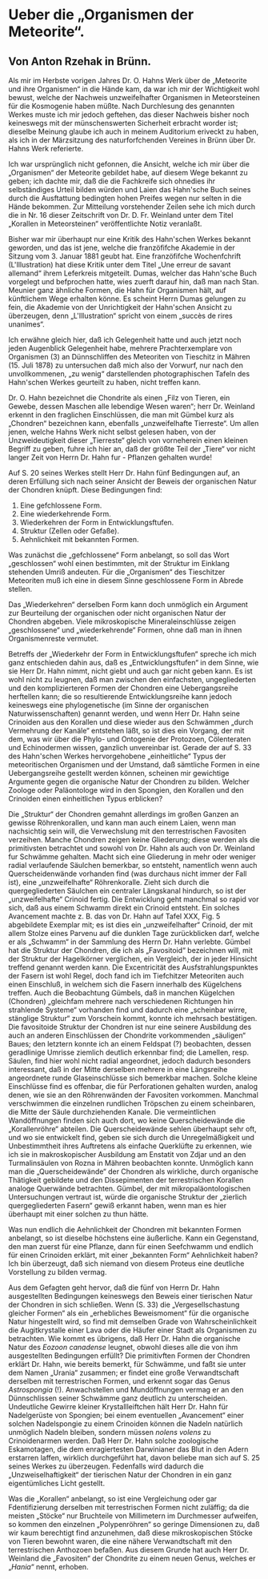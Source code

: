 # Ueber die „Organismen der Meteorite“.

## Von Anton Rzehak in Brünn.

Als mir im Herbste vorigen Jahres Dr. O. Hahns Werk über de „Meteorite und ihre Organismen“ in die Hände kam, da war ich mir der Wichtigkeit wohl bewust, welche der Nachweis unzweifelhafter Organismen in Meteorsteinen für die Kosmogenie haben müßte. Nach Durchlesung des genannten Werkes muste ich mir jedoch geftehen, das dieser Nachweis bisher noch keineswegs mit der münschenswerten Sicherheit erbracht worder ist; dieselbe Meinung glaube ich auch in meinem Auditorium eriveckt zu haben, als ich in der Märzsitzung des naturforfchenden Vereines in Brünn über Dr. Hahns Werk referierte.

Ich war ursprünglich nicht gefonnen, die Ansicht, welche ich mir über die „Organismen“ der Meteorite gebildet habe, auf diesem Wege bekannt zu geben; ich dachte mir, daß die die Fachkreife sich ohnedies ihr selbständiges Urteil bilden würden und Laien das Hahn'sche Buch seines durch die Ausftattung bedingten hohen Preifes wegen nur selten in die Hände bekommen. Zur Mitteilung vorstehender Zeilen sehe ich mich durch die in Nr. 16 dieser Zeitschrift von Dr. D. Fr. Weinland unter dem Titel „Korallen in Meteorsteinen“ veröffentlichte Notiz veranlaßt.

Bisher war mir überhaupt nur eine Kritik des Hahn'schen Werkes bekannt geworden, und das ist jene, welche die franzöfifche Akademie in der Sitzung vom 3. Januar 1881 geubt hat. Eine franzöfifche Wochenfchrift (L'Illustration) hat diese Kritik unter dem Titel „Une erreur de savant allemand“ ihrem Leferkreis mitgeteilt. Dumas, welcher das Hahn'sche Buch vorgelegt und befprochen hatte, wies zuerft darauf hin, daß man nach Stan. Meunier ganz ähnliche Formen, die Hahn für Organismen hält, auf künftlichem Wege erhalten könne. Es scheint Herrn Dumas gelungen zu fein, die Akademie von der Unrichtigkeit der Hahn'schen Ansicht zu überzeugen, denn „L'Illustration“ spricht von einem „succès de rires unanimes“.

Ich erwähne gleich hier, daß ich Gelegenheit hatte und auch jetzt noch jeden Augenblick Gelegenheit habe, mehrere Prachterxemplare von Organismen (3) an Dünnschliffen des Meteoriten von Tieschitz in Mähren (15. Juli 1878) zu untersuchen daß mich also der Vorwurf, nur nach den unvollkommenen, „zu wenig“ darstellenden photographischen Tafeln des Hahn'schen Werkes geurteilt zu haben, nicht treffen kann.

Dr. O. Hahn bezeichnet die Chondrite als einen „Filz von Tieren, ein Gewebe, dessen Maschen alle lebendige Wesen waren“; herr Dr. Weinland erkennt in den fraglichen Einschlüssen, die man mit Gümbel kurz als „Chondren“ bezeichnen kann, ebenfalls „unzweifelhafte Tierreste“. Um allen jenen, welche Hahns Werk nicht selbst gelesen haben, von der Unzweideutigkeit dieser „Tierreste“ gleich von vorneherein einen kleinen Begriff zu geben, fuhre ich hier an, daß der größte Teil der „Tiere“ vor nicht langer Zeit von Herrn Dr. Hahn fur - Pflanzen gehalten wurde!

Auf S. 20 seines Werkes stellt Herr Dr. Hahn fünf Bedingungen auf, an deren Erfüllung sich nach seiner Ansicht der Beweis der organischen Natur der Chondren knüpft. Diese Bedingungen find:
1) Eine gefchlossene Form.
2) Eine wiederkehrende Form.
3) Wiederkehren der Form in Entwicklungsftufen.
4) Struktur (Zellen oder Gefaße).
5) Aehnlichkeit mit bekannten Formen.

Was zunächst die „gefchlossene“ Form anbelangt, so soll das Wort „geschlossen“ wohl einen bestimmten, mit der Struktur im Einklang stehenden Umriß andeuten. Für die „Organismen“ des Tieschitzer Meteoriten muß ich eine in diesem Sinne geschlossene Form in Abrede stellen.

Das „Wiederkehren“ derselben Form kann doch unmöglich ein Argument zur Beurteilung der organischen oder nicht organischen Natur der Chondren abgeben. Viele mikroskopische Mineraleinschlüsse zeigen „geschlossene“ und „wiederkehrende“ Formen, ohne daß man in ihnen Organismenreste vermutet.

Betreffs der „Wiederkehr der Form in Entwicklungsftufen“ spreche ich mich ganz entschieden dahin aus, daß es „Entwicklungsftufen“ in dem Sinne, wie sie Herr Dr. Hahn nimmt, nicht giebt und auch gar nicht geben kann. Es ist wohl nicht zu leugnen, daß man zwischen den einfachsten, ungegliederten und den komplizierteren Formen der Chondren eine Uebergangsreihe herftellen kann; die so resultierende Entwicklungsreihe kann jedoch keineswegs eine phylogenetische (im Sinne der organischen Naturwissenschaften) genannt werden, und wenn Herr Dr. Hahn seine Crinoiden aus den Korallen und diese wieder aus den Schwämmen „durch Vermehrung der Kanäle“ entstehen läßt, so ist dies ein Vorgang, der mit dem, was wir über die Phylo- und Ontogenie der Protozoen, Cölenteraten und Echinodermen wissen, ganzlich unvereinbar ist. Gerade der auf S. 33 des Hahn'schen Werkes hervorgehobene „einheitliche“ Typus der meteoritischen Organismen und der Umstand, daß sämtliche Formen in eine Uebergangsreihe gestellt werden können, scheinen mir gewichtige Argumente gegen die organische Natur der Chondren zu bilden. Welcher Zoologe oder Paläontologe wird in den Spongien, den Korallen und den Crinoiden einen einheitlichen Typus erblicken?

Die „Struktur“ der Chondren gemahnt allerdings im großen Ganzen an gewisse Röhrenkorallen, und kann man auch einem Laien, wenn man nachsichtig sein will, die Verwechslung mit den terrestrischen Favositen verzeihen. Manche Chondren zeigen keine Gliederung; diese werden als die primitivsten betrachtet und sowohl von Dr. Hahn als auch von Dr. Weinland fur Schwämme gehalten. Macht sich eine Gliederung in mehr oder weniger radial verlaufende Säulchen bemerkbar, so entsteht, namentlich wenn auch Querscheidenwände vorhanden find (was durchaus nicht immer der Fall ist), eine „unzweifelhafte“ Röhrenkoralle. Zieht sich durch die quergegliederten Säulchen ein centraler Längskanal hindurch, so ist der „unzweifelhafte“ Crinoid fertig. Die Entwicklung geht manchmal so rapid vor sich, daß aus einem Schwamm direkt ein Crinoid entsteht. Ein solches Avancement machte z. B. das von Dr. Hahn auf Tafel XXX, Fig. 5 abgebildete Exemplar mit; es ist dies ein „unzweifelhafter“ Crinoid, der mit allem Stolze eines Parvenu auf die dunklen Tage zurückblicken darf, welche er als „Schwamm“ in der Sammlung des Herrn Dr. Hahn verlebte. Gümbel hat die Struktur der Chondren, die ich als „Favositoid“ bezeichnen will, mit der Struktur der Hagelkörner verglichen, ein Vergleich, der in jeder Hinsicht treffend genannt werden kann. Die Excentricität des Ausfstrahlungspunktes der Fasern ist wohl Regel, doch fand ich im Tiefchitzer Meteoriten auch einen Einschluß, in welchem sich die Fasern innerhalb des Kügelchens treffen. Auch die Beobachtung Gümbels, daß in manchen Kügelchen (Chondren) „gleichfam mehrere nach verschiedenen Richtungen hin strahlende Systeme“ vorhanden find und dadurch eine „scheinbar wirre, stänglige Struktur“ zum Vorschein kommt, konnte ich mehrsach bestätigen. Die favositoide Struktur der Chondren ist nur eine seinere Ausbildung des auch an anderen Einschlüssen der Chondrite vorkommenden „säuligen“ Baues; den letztern konnte ich an einem Feldspat (?) beobachten, dessen geradlinige Umrisse ziemlich deutlich erkennbar find; die Lamellen, resp. Säulen, find hier wohl nicht radial angeordnet, jedoch dadurch besonders interessant, daß in der Mitte derselben mehrere in eine Längsreihe angeordnete runde Glaseinschlüsse sich bemerkbar machen. Solche kleine Einschlüsse find es offenbar, die für Perforationen gehalten wurden, analog denen, wie sie an den Röhrenwänden der Favositen vorkommen. Manchmal verschwimmen die einzelnen rundlichen Tröpschen zu einem scheinbaren, die Mitte der Säule durchziehenden Kanale. Die vermeintlichen Wandöffnungen finden sich auch dort, wo keine Querscheidewände die „Korallenröhre“ abteilen. Die Querscheidewände sehlen überhaupt sehr oft, und wo sie entwickelt find, geben sie sich durch die Unregelmäßigkeit und Unbestimmtheit ihres Auftretens als einfache Querklüfte zu erkennen, wie ich sie in makroskopischer Ausbildung am Enstatit von Zdjar und an den Turmalinsäulen von Rozna in Mähren beobachten konnte. Unmöglich kann man die „Querscheidewände“ der Chondren als wirkliche, durch organische Thätigkeit gebildete und den Dissepimenten der terrestrischen Korallen analoge Querwände betrachten. Gümbel, der mit mikropaläontologischen Untersuchungen vertraut ist, würde die organische Struktur der „zierlich quergegliederten Fasern“ gewiß erkannt haben, wenn man es hier überhaupt mit einer solchen zu thun hätte.

Was nun endlich die Aehnlichkeit der Chondren mit bekannten Formen anbelangt, so ist dieselbe höchstens eine äußerliche. Kann ein Gegenstand, den man zuerst für eine Pflanze, dann für einen Seefchwamm und endlich für einen Crinoiden erklärt, mit einer „bekannten Form“ Aehnlichkeit haben? Ich bin überzeugt, daß sich niemand von diesem Proteus eine deutliche Vorstellung zu bilden vermag.

Aus dem Gefagten geht hervor, daß die fünf von Herrn Dr. Hahn ausgestellten Bedingungen keineswegs den Beweis einer tierischen Natur der Chondren in sich schließen. Wenn (S. 33) die „Vergesellschastung gleicher Formen“ als ein „erhebliches Beweismoment“ für die organische Natur hingestellt wird, so find mit demselben Grade von Wahrscheinlichkeit die Augitkrystalle einer Lava oder die Häufer einer Stadt als Organismen zu betrachten. Wie kommt es übrigens, daß Herr Dr. Hahn die organische Natur des _Eozoon canadense_ leugnet, obwohl dieses alle die von ihm ausgestellten Bedingungen erfüllt? Die primitivften Formen der Chondren erklärt Dr. Hahn, wie bereits bemerkt, für Schwämme, und faßt sie unter dem Namen „Urania“ zusammen; er findet eine große Verwandtschaft derselben mit terrestrischen Formen, und erkennt sogar das Genus _Astrospongia_ (!). Anwachstellen und Mundöffnungen vermag er an den Dünnschlissen seiner Schwämme ganz deutlich zu unterscheiden. Undeutliche Gewirre kleiner Krystallleiftchen hält Herr Dr. Hahn für Nadelgerüste von Spongien; bei einem eventuellen „Avancement“ einer solchen Nadelspongie zu einem Crinoiden können die Nadeln natürlich unmöglich Nadeln bleiben, sondern müssen _nolens volens_ zu Crinoidenarmen werden. Daß Herr Dr. Hahn solche zoologische Eskamotagen, die dem enragiertesten Darwinianer das Blut in den Adern erstarren laffen, wirklich durchgeführt hat, davon beliebe man sich auf S. 25 seines Werkes zu überzeugen. Fedenfalls wird dadurch die „Unzweiselhaftigkeit“ der tierischen Natur der Chondren in ein ganz eigentümliches Licht gestellt.

Was die „Korallen“ anbelangt, so ist eine Vergleichung oder gar Fdentifizierung derselben mit terrestrischen Formen nicht zuläffig; da die meisten „Stöcke“ nur Bruchteile von Millimetern im Durchmesser aufweifen, so kommen den einzelnen „Polypenröhren“ so geringe Dimensionen zu, daß wir kaum berechtigt find anzunehmen, daß diese mikroskopischen Stöcke von Tieren bewohnt waren, die eine nähere Verwandtschaft mit den terrestrischen Anthozoen befaßen. Aus diesem Grunde hat auch Herr Dr. Weinland die „Favositen“ der Chondrite zu einem neuen Genus, welches er „_Hania_“ nennt, erhoben.

